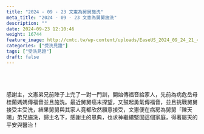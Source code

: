 ```yaml
---
title: "2024 - 09 - 23 文憲為舅舅施洗"
meta_title: "2024 - 09 - 23 文憲為舅舅施洗"
description: ""
date: 2024-09-23 12:10:46
weight: 16744
feature_image: http://cmtc.tw/wp-content/uploads/EaseUS_2024_09_24_21_45_20.png
categories: ["受洗見證"]
tags: ["受洗見證"]
draft: false
---
```


<div class="kvgmc6g5 cxmmr5t8 oygrvhab hcukyx3x c1et5uql ii04i59q"><br />
<div dir="auto"><br />
<br />
感謝主，文憲弟兄前陣子上完了一對一門訓，開始傳福音給家人，先前為病危岳母桂蘭媽媽傳福音並且施洗。最近舅舅癌末探望，又鼓起勇氣傳福音，並且挑戰舅舅接受主受洗，結果舅舅與其家人竟都欣然願意接受，文憲便在病房為舅舅「陳天賜」弟兄施洗，歸主名下，感謝主的恩典，也求神繼續堅固這個家庭，得著屬天的平安與醫治！<br />
<br />
&nbsp;<br />
<br />
</div><br />
&nbsp;<br />
<div dir="auto"><br />
<br />
&nbsp;<br />
<br />
&nbsp;<br />
<br />
&nbsp;<br />
<br />
&nbsp;<br />
<br />
</div><br />
</div><br />
&nbsp;<br />
<div class="kvgmc6g5 cxmmr5t8 oygrvhab hcukyx3x c1et5uql ii04i59q"><br />
<div dir="auto"><br />
<br />
&nbsp;<br />
<br />
</div><br />
</div><br />
&nbsp;
        